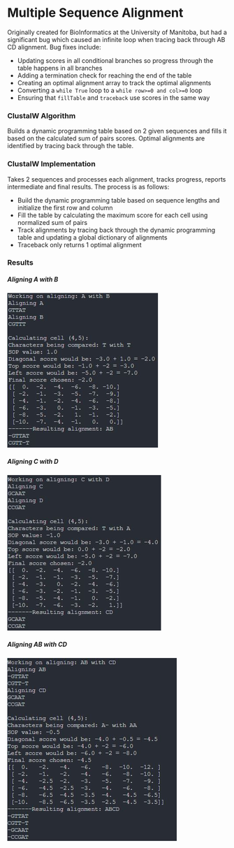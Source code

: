 # Multiple Sequence Alignment
Originally created for BioInformatics at the University of Manitoba, but had a significant bug which caused an infinite loop when tracing back through AB CD alignment. 
Bug fixes include:
- Updating scores in all conditional branches so progress through the table happens in all branches
- Adding a termination check for reaching the end of the table
- Creating an optimal alignment array to track the optimal alignments
- Converting a `while True` loop to a `while row>=0 and col>=0` loop
- Ensuring that `fillTable` and `traceback` use scores in the same way

### ClustalW Algorithm
Builds a dynamic programming table based on 2 given sequences and fills it based on the calculated sum of pairs scores.
Optimal alignments are identified by tracing back through the table.

### ClustalW Implementation
Takes 2 sequences and processes each alignment, tracks progress, reports intermediate and final results. 
The process is as follows:
- Build the dynamic programming table based on sequence lengths and initialize the first row and column
- Fill the table by calculating the maximum score for each cell using normalized sum of pairs
- Track alignments by tracing back through the dynamic programming table and updating a global dictionary of alignments
- Traceback only returns 1 optimal alignment

### Results
##### Aligning A with B
![](clustal1.JPG)

##### Aligning C with D
![](clustal2.JPG)

##### Aligning AB with CD
![](clustal3.JPG)
